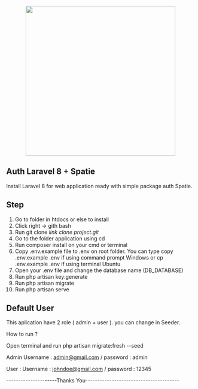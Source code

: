<p align="center"><a href="https://laravel.com" target="_blank"><img src="https://raw.githubusercontent.com/laravel/art/master/logo-lockup/5%20SVG/2%20CMYK/1%20Full%20Color/laravel-logolockup-cmyk-red.svg" width="400"></a></p>

## Auth Laravel 8 + Spatie 

Install Laravel 8 for web application ready with simple package auth Spatie.

## Step
1. Go to folder in htdocs or else to install
2. Click right -> gith bash
3. Run git clone _link clone project.git_
4. Go to the folder application using cd
5. Run composer install on your cmd or terminal
6. Copy .env.example file to .env on root folder. 
    You can type copy .env.example .env if using command prompt Windows 
     or cp .env.example .env if using terminal Ubuntu
7. Open your .env file and change the database name (DB_DATABASE)
8. Run php artisan key:generate
9. Run php artisan migrate
10. Run php artisan serve

## Default User

This aplication have 2 role ( admin + user ). you can change in Seeder.

How to run ?

Open terminal and run php artisan migrate:fresh --seed 

Admin 
Username : admin@gmail.com / password : admin

User :
Username : johndoe@gmail.com / password : 12345

---------------------Thanks You---------------------------------------

